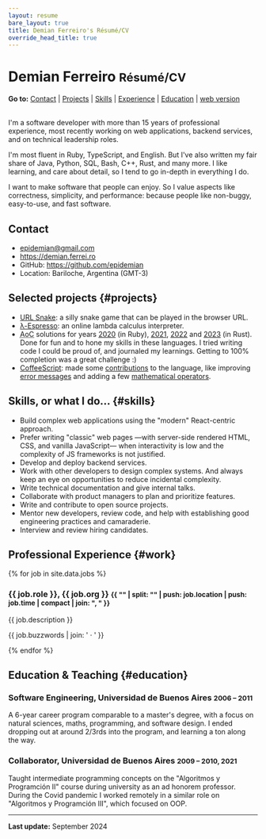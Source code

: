 ```yaml
---
layout: resume
bare_layout: true
title: Demian Ferreiro's Résumé/CV
override_head_title: true
---
```


# Demian Ferreiro <small>Résumé/CV</small>

**Go to:** [Contact](#contact) \| [Projects](#projects) \| [Skills](#skills) \| [Experience](#work) \| [Education](#education)<span class="print"> \| [web version](/resume)</span><br><br>

I'm a software developer with more than 15 years of professional experience, most recently working on web applications, backend services, and on technical leadership roles.

I'm most fluent in Ruby, TypeScript, and English. But I've also written my fair share of Java, Python, SQL, Bash, C++, Rust, and many more. I like learning, and care about detail, so I tend to go in-depth in everything I do.

I want to make software that people can enjoy. So I value aspects like correctness, simplicity, and performance: because people like non-buggy, easy-to-use, and fast software.

## Contact
- <epidemian@gmail.com>
- <https://demian.ferrei.ro>
- GitHub: <https://github.com/epidemian>
- Location: Bariloche, Argentina (GMT-3)

## Selected projects {#projects}
- [URL Snake](https://demian.ferrei.ro/snake): a silly snake game that can be played in the browser URL.
- [λ-Espresso](https://demian.ferrei.ro/lambda-espresso/): an online lambda calculus interpreter.
- <abbr title="Advent of Code">AoC</abbr> solutions for years [2020](https://github.com/epidemian/advent-of-code-2020) (in Ruby), [2021](https://github.com/epidemian/advent-of-code-2021), [2022](https://github.com/epidemian/advent-of-code-2022) and [2023](https://github.com/epidemian/advent-of-code-2023) (in Rust). Done for fun and to hone my skills in these languages. I tried writing code I could be proud of, and journaled my learnings. Getting to 100% completion was a great challenge :)
- [CoffeeScript](https://coffeescript.org/): made some [contributions](https://github.com/jashkenas/coffeescript/pulls?q=is%3Apr+author%3Aepidemian+is%3Aclosed) to the language, like improving [error messages](https://github.com/jashkenas/coffeescript/pull/2723) and adding a few [mathematical operators](https://github.com/jashkenas/coffeescript/pull/2887).

## Skills, or what I do... {#skills}
- Build complex web applications using the "modern" React-centric approach.
- Prefer writing "classic" web pages —with server-side rendered HTML, CSS, and vanilla JavaScript— when interactivity is low and the complexity of JS frameworks is not justified.
- Develop and deploy backend services.
- Work with other developers to design complex systems. And always keep an eye on opportunities to reduce incidental complexity.
- Write technical documentation and give internal talks.
- Collaborate with product managers to plan and prioritize features.
- Write and contribute to open source projects.
- Mentor new developers, review code, and help with establishing good engineering practices and camaraderie.
- Interview and review hiring candidates.

## Professional Experience {#work}

{% for job in site.data.jobs %}
<h3>
  <span>{{ job.role }}, {{ job.org }}</span>
  <small>{{ "" | split: "" | push: job.location | push: job.time | compact | join: ", " }}</small>
</h3>
{{ job.description }}
<p class="techs">{{ job.buzzwords | join: ' · ' }}</p>
{% endfor %}

## Education & Teaching {#education}

### Software Engineering, Universidad de Buenos Aires <small>2006 – 2011</small>

A 6-year career program comparable to a master's degree, with a focus on natural sciences, maths, programming, and software design. I ended dropping out at around 2/3rds into the program, and learning a ton along the way.

### Collaborator, Universidad de Buenos Aires <small>2009 – 2010, 2021</small>

Taught intermediate programming concepts on the "Algoritmos y Programción II" course during university as an ad honorem professor. During the Covid pandemic I worked remotely in a similar role on "Algoritmos y Programción III", which focused on OOP.

---

**Last update:** September 2024
